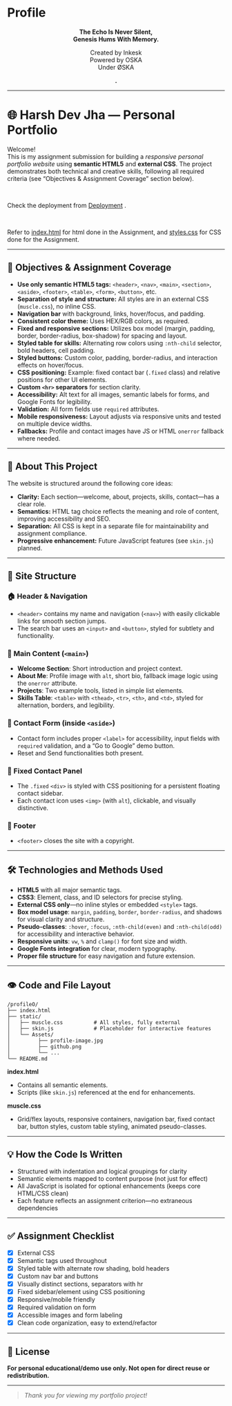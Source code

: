 # Profile
<p align="center"><strong>The Echo Is Never Silent,<br>
Genesis Hums With Memory.</strong></p>

<p align="center">
Created by Inkesk<br>
Powered by OSKA<br>
Under ØSKA
</p>

<div align="center"><strong>.</strong></div>

---

# 🌐 Harsh Dev Jha — Personal Portfolio

Welcome!  
This is my assignment submission for building a *responsive personal portfolio website* using **semantic HTML5** and **external CSS**. The project demonstrates both technical and creative skills, following all required criteria (see “Objectives & Assignment Coverage” section below).

<br>

Check the deployment from [Deployment](https://inkesk-dozing.github.io/profileO/) .

<br>

Refer to [index.html](https://github.com/Inkesk-Dozing/profileO/blob/main/index.html) for html done in the Assignment, and 
[styles.css](https://github.com/Inkesk-Dozing/profileO/blob/main/static/muscle.css) for CSS done for the Assignment.

---

## 🎯 Objectives & Assignment Coverage

- **Use only semantic HTML5 tags:** `<header>`, `<nav>`, `<main>`, `<section>`, `<aside>`, `<footer>`, `<table>`, `<form>`, `<button>`, etc.
- **Separation of style and structure:** All styles are in an external CSS (`muscle.css`), no inline CSS.
- **Navigation bar** with background, links, hover/focus, and padding.
- **Consistent color theme:** Uses HEX/RGB colors, as required.
- **Fixed and responsive sections:** Utilizes box model (margin, padding, border, border-radius, box-shadow) for spacing and layout.
- **Styled table for skills:** Alternating row colors using `:nth-child` selector, bold headers, cell padding.
- **Styled buttons:** Custom color, padding, border-radius, and interaction effects on hover/focus.
- **CSS positioning:** Example: fixed contact bar (`.fixed` class) and relative positions for other UI elements.
- **Custom `<hr>` separators** for section clarity.
- **Accessibility:** Alt text for all images, semantic labels for forms, and Google Fonts for legibility.
- **Validation:** All form fields use `required` attributes.
- **Mobile responsiveness:** Layout adjusts via responsive units and tested on multiple device widths.
- **Fallbacks:** Profile and contact images have JS or HTML `onerror` fallback where needed.

---

## 🧠 About This Project

The website is structured around the following core ideas:
- **Clarity:** Each section—welcome, about, projects, skills, contact—has a clear role.  
- **Semantics:** HTML tag choice reflects the meaning and role of content, improving accessibility and SEO.
- **Separation:** All CSS is kept in a separate file for maintainability and assignment compliance.
- **Progressive enhancement:** Future JavaScript features (see `skin.js`) planned.

---

## 🧩 Site Structure

### 🏠 Header & Navigation
- `<header>` contains my name and navigation (`<nav>`) with easily clickable links for smooth section jumps.
- The search bar uses an `<input>` and `<button>`, styled for subtlety and functionality.

### 📜 Main Content (`<main>`)
- **Welcome Section**: Short introduction and project context.
- **About Me**: Profile image with `alt`, short bio, fallback image logic using the `onerror` attribute.
- **Projects**: Two example tools, listed in simple list elements.
- **Skills Table**: `<table>` with `<thead>`, `<tr>`, `<th>`, and `<td>`, styled for alternation, borders, and legibility.

### 🧾 Contact Form (inside `<aside>`)
- Contact form includes proper `<label>` for accessibility, input fields with `required` validation, and a “Go to Google” demo button.
- Reset and Send functionalities both present.

### 📌 Fixed Contact Panel
- The `.fixed` `<div>` is styled with CSS positioning for a persistent floating contact sidebar.
- Each contact icon uses `<img>` (with `alt`), clickable, and visually distinctive.

### 🧙 Footer
- `<footer>` closes the site with a copyright.

---

## 🛠 Technologies and Methods Used

- **HTML5** with all major semantic tags.
- **CSS3**: Element, class, and ID selectors for precise styling.
- **External CSS only**—no inline styles or embedded `<style>` tags.
- **Box model usage**: `margin`, `padding`, `border`, `border-radius`, and shadows for visual clarity and structure.
- **Pseudo-classes**: `:hover`, `:focus`, `:nth-child(even)` and `:nth-child(odd)` for accessibility and interactive behavior.
- **Responsive units**: `vw`, `%` and `clamp()` for font size and width.
- **Google Fonts integration** for clear, modern typography.
- **Proper file structure** for easy navigation and future extension.

---

## 👁️ Code and File Layout

```
/profileO/
├── index.html
├── static/
│   ├── muscle.css          # All styles, fully external
│   ├── skin.js             # Placeholder for interactive features
│   └── Assets/
│         ├── profile-image.jpg
│         ├── github.png
│         └── ...
└── README.md
```

**index.html**  
- Contains all semantic elements.  
- Scripts (like `skin.js`) referenced at the end for enhancements.

**muscle.css**  
- Grid/flex layouts, responsive containers, navigation bar, fixed contact bar, button styles, custom table styling, animated pseudo-classes.

---

## 💡 How the Code Is Written

- Structured with indentation and logical groupings for clarity
- Semantic elements mapped to content purpose (not just for effect)
- All JavaScript is isolated for optional enhancements (keeps core HTML/CSS clean)
- Each feature reflects an assignment criterion—no extraneous dependencies

---

## ✅ Assignment Checklist

- [x] External CSS
- [x] Semantic tags used throughout
- [x] Styled table with alternate row shading, bold headers
- [x] Custom nav bar and buttons
- [x] Visually distinct sections, separators with hr
- [x] Fixed sidebar/element using CSS positioning
- [x] Responsive/mobile friendly
- [x] Required validation on form
- [x] Accessible images and form labeling
- [x] Clean code organization, easy to extend/refactor

---

## 📄 License

**For personal educational/demo use only. Not open for direct reuse or redistribution.**

---

> *Thank you for viewing my portfolio project!*
